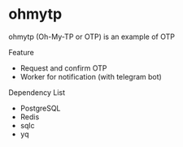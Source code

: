 # ohmytp
ohmytp (Oh-My-TP or OTP) is an example of OTP

Feature
- Request and confirm OTP
- Worker for notification (with telegram bot)

Dependency List
- PostgreSQL
- Redis
- sqlc
- yq
